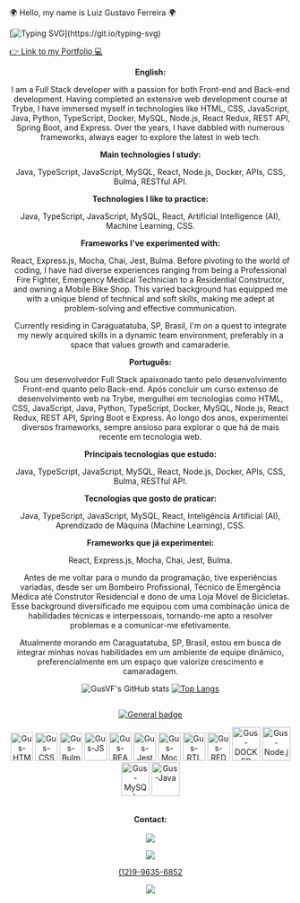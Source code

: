 🌍 Hello, my name is Luiz Gustavo Ferreira 🌍


[![Typing SVG](https://readme-typing-svg.demolab.com?font=dancing+script&size=24&pause=1000&color=10384A&multiline=true&width=435&lines=Welcome+to+my+GitHub!)](https://git.io/typing-svg)

<a href="https://gusvf.github.io/portfolio/" target="_blank" rel="noopener">
 <p>👉 Link to my Portfolio 💻</p>
</a>
<div align="center">

<p><strong>English:</strong></p>


I am a Full Stack developer with a passion for both Front-end and Back-end development. Having completed an extensive web development course at Trybe, I have immersed myself in technologies like HTML, CSS, JavaScript, Java, Python, TypeScript, Docker, MySQL, Node.js, React Redux, REST API, Spring Boot, and Express. Over the years, I have dabbled with numerous frameworks, always eager to explore the latest in web tech.

<p><strong>Main technologies I study:</strong></p>
Java, TypeScript, JavaScript, MySQL, React, Node.js, Docker, APIs, CSS, Bulma, RESTful API.

<p><strong>Technologies I like to practice:</strong></p>
Java, TypeScript, JavaScript, MySQL, React, Artificial Intelligence (AI), Machine Learning, CSS.

<p><strong>Frameworks I've experimented with:</strong></p>
React, Express.js, Mocha, Chai, Jest, Bulma.
Before pivoting to the world of coding, I have had diverse experiences ranging from being a Professional Fire Fighter, Emergency Medical Technician to a Residential Constructor, and owning a Mobile Bike Shop. This varied background has equipped me with a unique blend of technical and soft skills, making me adept at problem-solving and effective communication.

Currently residing in Caraguatatuba, SP, Brasil, I'm on a quest to integrate my newly acquired skills in a dynamic team environment, preferably in a space that values growth and camaraderie.

<p><strong>Português:</strong></p>

Sou um desenvolvedor Full Stack apaixonado tanto pelo desenvolvimento Front-end quanto pelo Back-end. Após concluir um curso extenso de desenvolvimento web na Trybe, mergulhei em tecnologias como HTML, CSS, JavaScript, Java, Python, TypeScript, Docker, MySQL, Node.js, React Redux, REST API, Spring Boot e Express. Ao longo dos anos, experimentei diversos frameworks, sempre ansioso para explorar o que há de mais recente em tecnologia web.

<p><strong>Principais tecnologias que estudo:</strong></p>
Java, TypeScript, JavaScript, MySQL, React, Node.js, Docker, APIs, CSS, Bulma, RESTful API.

<p><strong>Tecnologias que gosto de praticar:</strong></p>
Java, TypeScript, JavaScript, MySQL, React, Inteligência Artificial (AI), Aprendizado de Máquina (Machine Learning), CSS.

<p><strong>Frameworks que já experimentei:</strong></p>
React, Express.js, Mocha, Chai, Jest, Bulma.

Antes de me voltar para o mundo da programação, tive experiências variadas, desde ser um Bombeiro Profissional, Técnico de Emergência Médica até Construtor Residencial e dono de uma Loja Móvel de Bicicletas. Esse background diversificado me equipou com uma combinação única de habilidades técnicas e interpessoais, tornando-me apto a resolver problemas e a comunicar-me efetivamente.

Atualmente morando em Caraguatatuba, SP, Brasil, estou em busca de integrar minhas novas habilidades em um ambiente de equipe dinâmico, preferencialmente em um espaço que valorize crescimento e camaradagem. 
</div>

<div align="center">
 
![GusVF's GitHub stats](https://github-readme-stats.vercel.app/api?username=GusVF&show_icons=true&theme=tokyonight)
[![Top Langs](https://github-readme-stats.vercel.app/api/top-langs/?username=GusVF&theme=tokyonight)](https://github.com/GusVF/github-readme-stats)

</div>

<div align="center">
 
##
 
[![General badge](https://img.shields.io/badge/<Skills>-<Tools>-<COLOR>.svg)](https://shields.io/)
 
</div>
 
 
<div align="center">
  <img alt="Gus-HTML" height="50" width="40" src="https://cdn.jsdelivr.net/gh/devicons/devicon/icons/html5/html5-original.svg">
  <img alt="Gus-CSS" height="50" width="40" src="https://cdn.jsdelivr.net/gh/devicons/devicon/icons/css3/css3-original.svg">
  <img alt="Gus-Bulma" height="50" width="40" src="https://cdn.jsdelivr.net/gh/devicons/devicon/icons/bulma/bulma-plain.svg" />          
  <img alt="Gus-JS" height="50" width="40" src="https://cdn.jsdelivr.net/gh/devicons/devicon/icons/javascript/javascript-original.svg">
  <img alt="Gus-REACT" height="50" width="40" src="https://cdn.jsdelivr.net/gh/devicons/devicon/icons/react/react-original.svg">
  <img alt="Gus-Jest" height="50" width="40" src="https://cdn.jsdelivr.net/gh/devicons/devicon/icons/jest/jest-plain.svg">
  <img alt="Gus-Mocha" height="50" width="40" src="https://cdn.jsdelivr.net/gh/devicons/devicon/icons/mocha/mocha-plain.svg" />
  <img alt="Gus-RTL" height="50" width="40" src="https://testing-library.com/img/logo-large.png" alt="rtl icon">
  <img alt="Gus-REDUX" height="50" width="40" src="https://cdn.jsdelivr.net/gh/devicons/devicon/icons/redux/redux-original.svg" />
  <img alt="Gus-DOCKER" height="60" width="50" src="https://cdn.jsdelivr.net/gh/devicons/devicon/icons/docker/docker-plain.svg" />
  <img alt="Gus-Node.js" height="60" width="50" src="https://cdn.jsdelivr.net/gh/devicons/devicon/icons/nodejs/nodejs-original-wordmark.svg"/>
  <img alt="Gus-MySQL" height="60" width="50" src="https://cdn.jsdelivr.net/gh/devicons/devicon/icons/mysql/mysql-original-wordmark.svg" />
  <img alt="Gus-Java" height="60" width="50" src="https://cdn.jsdelivr.net/gh/devicons/devicon/icons/java/java-original-wordmark.svg" />
          
</div>

 ##
 
 <div align="center">
  <p><strong>Contact:</strong></><br></br>
  <a href="https://www.linkedin.com/in/luiz-gustavo-ferreira-gusferreira/" target="_blank">
    <img src="https://img.shields.io/badge/linkedin-%230077B5.svg?style=for-the-badge&logo=linkedin&logoColor=white" target="_blank">
  </a>
  
  <div>
    <img src="https://img.shields.io/badge/WhatsApp-25D366?style=for-the-badge&logo=whatsapp&logoColor=white"><br>
  </div>
  
  <a href="https://wa.me/5512996356852?text=Hello%20Luiz!"> (12)9-9635-6852
  </a>
  
  <a href="mailto:gus.116506@gmail.com" target="_blank">
    <img src="https://img.shields.io/badge/Gmail-D14836?style=for-the-badge&logo=gmail&logoColor=white">
  </a>
</div>



 





